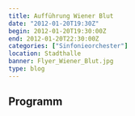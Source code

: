 ```yaml
---
title: Aufführung Wiener Blut
date: "2012-01-20T19:30Z"
begin: 2012-01-20T19:30:00Z
end: 2012-01-20T22:30:00Z
categories: ["Sinfonieorchester"]
location: Stadthalle
banner: Flyer_Wiener_Blut.jpg
type: blog
---
```

## Programm

